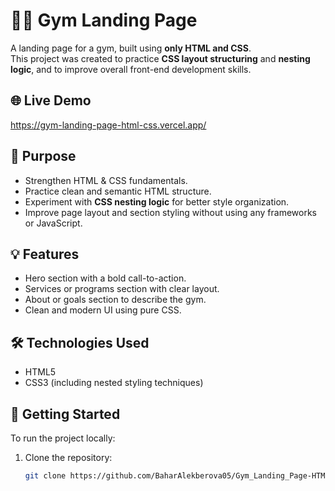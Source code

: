 # 🏋️‍♀️ Gym Landing Page

A landing page for a gym, built using **only HTML and CSS**.  
This project was created to practice **CSS layout structuring** and **nesting logic**, and to improve overall front-end development skills.

## 🌐 Live Demo

https://gym-landing-page-html-css.vercel.app/

## 🎯 Purpose

- Strengthen HTML & CSS fundamentals.
- Practice clean and semantic HTML structure.
- Experiment with **CSS nesting logic** for better style organization.
- Improve page layout and section styling without using any frameworks or JavaScript.

## 💡 Features

- Hero section with a bold call-to-action.
- Services or programs section with clear layout.
- About or goals section to describe the gym.
- Clean and modern UI using pure CSS.

## 🛠️ Technologies Used

- HTML5
- CSS3 (including nested styling techniques)

## 🚀 Getting Started

To run the project locally:

1. Clone the repository:
   ```bash
   git clone https://github.com/BaharAlekberova05/Gym_Landing_Page-HTML_CSS.git
   ```
